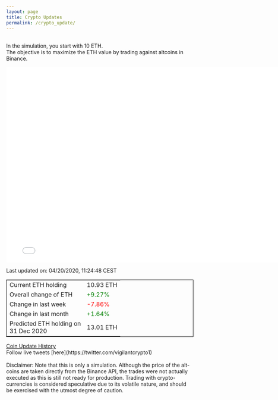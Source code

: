 ```yaml
---
layout: page
title: Crypto Updates
permalink: /crypto_update/
---
```

<br>In the simulation, you start with 10 ETH.<br>The objective is to maximize the ETH value by trading against altcoins 
in Binance.

<iframe width="775" height="525" frameborder="0" scrolling="no" src="//plotly.com/~vikramaditya91/109.embed"></iframe>

Last updated on: 04/20/2020, 11:24:48 CEST 
<table style="border:1px solid black;margin-left:auto;margin-right:auto;">
	<tbody>
	<tr>
		<td>Current ETH holding</td>
		<td>     10.93 ETH</td>
	</tr>
	<tr>
		<td>Overall change of ETH</td>
		<td><font color="green">+9.27%</font></td>
	</tr>
	<tr>
		<td>Change in last week</td>
		<td><font color="red">-7.86%</font></td>
	</tr>
	<tr>
		<td>Change in last month</td>
		<td><font color="green">+1.64%</font></td>
	</tr>
    <tr>
		<td>Predicted ETH holding on<br>31 Dec 2020</td>
		<td>     13.01 ETH</td>
	</tr>
	</tbody>
</table>
<a href="{{ site.baseurl }}/crypto_history">Coin Update History</a>
<br>
Follow live tweets [here](https://twitter.com/vigilantcrypto1)
<br>
<br>
Disclaimer:
Note that this is only a simulation. Although the price of the alt-coins are taken directly from the Binance API, the trades were not actually executed as this is still not ready for production.
Trading with crypto-currencies is considered speculative due to its volatile nature, and should be exercised with the utmost degree of caution.